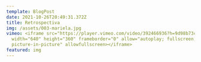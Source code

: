 ```yaml
---
template: BlogPost
date: 2021-10-26T20:49:31.372Z
title: Retrospectiva
img: /assets/003-mariela.jpg
vimeo: <iframe src="https://player.vimeo.com/video/392466936?h=9d98b73ca3"
  width="640" height="360" frameborder="0" allow="autoplay; fullscreen;
  picture-in-picture" allowfullscreen></iframe>
featured: img
---
```

